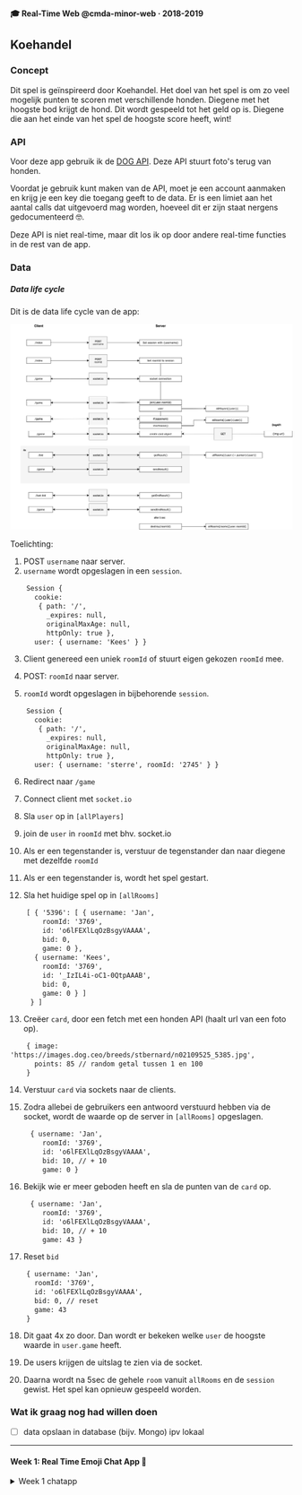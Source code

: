 **🎓 Real-Time Web @cmda-minor-web · 2018-2019**

## Koehandel

### Concept

Dit spel is geïnspireerd door Koehandel. Het doel van het spel is om zo veel mogelijk punten te scoren met verschillende honden. Diegene met het hoogste bod krijgt de hond. Dit wordt gespeeld tot het geld op is. Diegene die aan het einde van het spel de hoogste score heeft, wint!

### API

Voor deze app gebruik ik de [DOG API](https://dog.ceo/dog-api/). Deze API stuurt foto's terug van honden.

Voordat je gebruik kunt maken van de API, moet je een account aanmaken en krijg je een key die toegang geeft to de data. Er is een limiet aan het aantal calls dat uitgevoerd mag worden, hoeveel dit er zijn staat nergens gedocumenteerd 🤓.

Deze API is niet real-time, maar dit los ik op door andere real-time functies in de rest van de app.

### Data

##### Data life cycle

Dit is de data life cycle van de app:

![](diagram.png)

Toelichting:

1. POST `username` naar server.
2. `username` wordt opgeslagen in een `session`.

```
    Session {
      cookie:
       { path: '/',
         _expires: null,
         originalMaxAge: null,
         httpOnly: true },
      user: { username: 'Kees' } }
```

3. Client genereed een uniek `roomId` of stuurt eigen gekozen `roomId` mee.

4. POST: `roomId` naar server.

5. `roomId` wordt opgeslagen in bijbehorende `session`.

```
    Session {
      cookie:
       { path: '/',
         _expires: null,
         originalMaxAge: null,
         httpOnly: true },
      user: { username: 'sterre', roomId: '2745' } }
```

6. Redirect naar `/game`

7. Connect client met `socket.io`

8. Sla `user` op in `[allPlayers]`

9. join de `user` in `roomId` met bhv. socket.io

10. Als er een tegenstander is, verstuur de tegenstander dan naar diegene met dezelfde `roomId`

11. Als er een tegenstander is, wordt het spel gestart.

12. Sla het huidige spel op in `[allRooms]`

```
    [ { '5396': [ { username: 'Jan',
        roomId: '3769',
        id: 'o6lFEXlLqOzBsgyVAAAA',
        bid: 0,
        game: 0 },
      { username: 'Kees',
        roomId: '3769',
        id: '_IzIL4i-oC1-0QtpAAAB',
        bid: 0,
        game: 0 } ]
     } ]
```

13. Creëer `card`, door een fetch met een honden API (haalt url van een foto op).

```
    { image: 'https://images.dog.ceo/breeds/stbernard/n02109525_5385.jpg',
      points: 85 // random getal tussen 1 en 100
    }
```

14. Verstuur `card` via sockets naar de clients.

15. Zodra allebei de gebruikers een antwoord verstuurd hebben via de socket, wordt de waarde op de server in `[allRooms]` opgeslagen.

```
     { username: 'Jan',
        roomId: '3769',
        id: 'o6lFEXlLqOzBsgyVAAAA',
        bid: 10, // + 10
        game: 0 }
```

16. Bekijk wie er meer geboden heeft en sla de punten van de `card` op.

```
     { username: 'Jan',
        roomId: '3769',
        id: 'o6lFEXlLqOzBsgyVAAAA',
        bid: 10, // + 10
        game: 43 }
```

17. Reset `bid`

```
    { username: 'Jan',
      roomId: '3769',
      id: 'o6lFEXlLqOzBsgyVAAAA',
      bid: 0, // reset
      game: 43
    }
```

18. Dit gaat 4x zo door. Dan wordt er bekeken welke `user` de hoogste waarde in `user.game` heeft.

19. De users krijgen de uitslag te zien via de socket.

20. Daarna wordt na 5sec de gehele `room` vanuit `allRooms` en de `session` gewist. Het spel kan opnieuw gespeeld worden.

### Wat ik graag nog had willen doen

-   [ ] data opslaan in database (bijv. Mongo) ipv lokaal

---

#### Week 1: Real Time Emoji Chat App 💬

<details>
<summary>Week 1 chatapp</summary>

With this application users chat. If a word in the messages suits a emoji, the emoji will replace the word.
![screenshot](screenshot.png)

## Install

```

git clone https://github.com/sterrevangeest/real-time-web-1819

cd project-2-1819

npm install

npm run server

```

## How it works

To create a real time web application I used the [socket.IO](https://socket.io/) library. Socket.IO enables realtime, bi-directional communication between the client-side and server-side.

To start my first real time web app, I follow this [tutorial](https://socket.io/get-started/chat/). Later I added extra features. Like replacing words with emoji's.

```js
// server-side: index.js
io.on("connection", socket => {
  socket.on("chat message", msg => {
    var msg = msg.split(" ").map(word => return emoji.get(word) || word);
    var msg = msg
      .toString()
      .replace(/,/g, " ")
      .replace(/:/g, "");
    io.emit("chat message", msg);
  });
});

```

</details>

<!-- Add a link to your live demo in Github Pages 🌐-->

<!-- ☝️ replace this description with a description of your own work -->

<!-- Add a nice image here at the end of the week, showing off your shiny frontend 📸 -->

<!-- Maybe a table of contents here? 📚 -->

<!-- How about a section that describes how to install this project? 🤓 -->

<!-- ...but how does one use this project? What are its features 🤔 -->

<!-- What external data source is featured in your project and what are its properties 🌠 -->

<!-- This would be a good place for your data life cycle ♻️-->

<!-- Maybe a checklist of done stuff and stuff still on your wishlist? ✅ -->

<!-- How about a license here? 📜 (or is it a licence?) 🤷 -->
